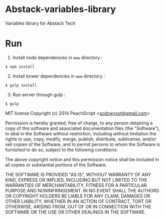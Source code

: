 Abstack-variables-library
=========================

Variables library for Abstack Tech

Run
===

1. Install node dependencies in `www` directory : 

  ````
  $ npm install
  ````
2. Install bower dependencies in `www` directory :

  ````
  $ gulp install
  ````
3. Run server through gulp :

  ````
  $ gulp
  ````
MIT license
Copyright (c) 2014 PeachScript &lt;scdzwyxst@gmail.com&gt;

Permission is hereby granted, free of charge, to any person obtaining a copy
of this software and associated documentation files (the &quot;Software&quot;), to deal
in the Software without restriction, including without limitation the rights
to use, copy, modify, merge, publish, distribute, sublicense, and/or sell
copies of the Software, and to permit persons to whom the Software is
furnished to do so, subject to the following conditions:

The above copyright notice and this permission notice shall be included in
all copies or substantial portions of the Software.

THE SOFTWARE IS PROVIDED &quot;AS IS&quot;, WITHOUT WARRANTY OF ANY KIND, EXPRESS OR
IMPLIED, INCLUDING BUT NOT LIMITED TO THE WARRANTIES OF MERCHANTABILITY,
FITNESS FOR A PARTICULAR PURPOSE AND NONINFRINGEMENT. IN NO EVENT SHALL THE
AUTHORS OR COPYRIGHT HOLDERS BE LIABLE FOR ANY CLAIM, DAMAGES OR OTHER
LIABILITY, WHETHER IN AN ACTION OF CONTRACT, TORT OR OTHERWISE, ARISING FROM,
OUT OF OR IN CONNECTION WITH THE SOFTWARE OR THE USE OR OTHER DEALINGS IN
THE SOFTWARE.
